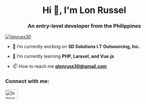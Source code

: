 <!-- ### Hi there 👋

<!--
**lonruss30/lonruss30** is a ✨ _special_ ✨ repository because its `README.md` (this file) appears on your GitHub profile.

Here are some ideas to get you started:

- 🔭 I’m currently working on ...
- 🌱 I’m currently learning ...
- 👯 I’m looking to collaborate on ...
- 🤔 I’m looking for help with ...
- 💬 Ask me about ...
- 📫 How to reach me: ...
- 😄 Pronouns: ...
- ⚡ Fun fact: ...

I'm Lon Russel, I graduated college in August 2022 and now I'm a Junior .NET Developer with 6 months in software development.

- 🔭 I’m currently working on SD Solutions I.T Outsourcing, Inc.
- 🌱 I’m currently learning HTML, CSS, Vue.js

### Skills

* C#, .NET framework, HTML, CSS, JavaScript, SQL, Angular, Vue.js -->

<h1 align="center">Hi 👋, I'm Lon Russel</h1>
<h3 align="center">An entry-level developer from the Philippines</h3>

<p align="left"> <a href="https://github.com/ryo-ma/github-profile-trophy"><img src="https://github-profile-trophy.vercel.app/?username=lonruss30" alt="lonruss30" /></a> </p>

- 🔭 I’m currently working on **SD Solutions I.T Outsourcing, Inc.**

- 🌱 I’m currently learning **PHP, Laravel, and Vue.js**

- 📫 How to reach me **qlonruss30@gmail.com**

<h3 align="left">Connect with me:</h3>
<p align="left">
<a href="https://linkedin.com/in/lonrusselquinto" target="blank"><img align="center" src="https://raw.githubusercontent.com/rahuldkjain/github-profile-readme-generator/master/src/images/icons/Social/linked-in-alt.svg" alt="lonrusselquinto" height="30" width="40" /></a>
</p>
